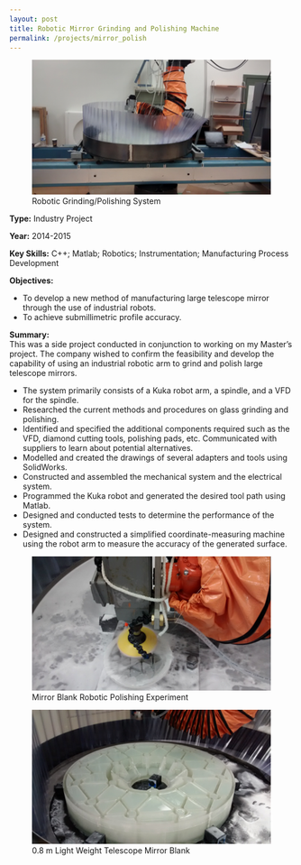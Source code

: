 ```yaml
---
layout: post
title: Robotic Mirror Grinding and Polishing Machine
permalink: /projects/mirror_polish
---
```




<figure>
    <img src="/images/polish_system.png" alt="polish_system" class="postimg"/>
    <figcaption>Robotic Grinding/Polishing System</figcaption>
</figure>

<b>Type:</b> Industry Project 

<b>Year:</b> 2014-2015

<b>Key Skills:</b> C++; Matlab; Robotics; Instrumentation; Manufacturing Process Development

<b>Objectives:</b>
- To develop a new method of manufacturing large telescope mirror through the use of industrial robots. 
- To achieve submillimetric profile accuracy.

<b>Summary: </b>
<br>This was a side project conducted in conjunction to working on my Master’s project. The company wished to confirm the feasibility and develop the capability of using an industrial robotic arm to grind and polish large telescope mirrors. 
- The system primarily consists of a Kuka robot arm, a spindle, and a VFD for the spindle. 
- Researched the current methods and procedures on glass grinding and polishing. 
- Identified and specified the additional components required such as the VFD, diamond cutting tools, polishing pads, etc. Communicated with suppliers to learn about potential alternatives. 
- Modelled and created the drawings of several adapters and tools using SolidWorks. 
- Constructed and assembled the mechanical system and the electrical system. 
- Programmed the Kuka robot and generated the desired tool path using Matlab. 
- Designed and conducted tests to determine the performance of the system. 
- Designed and constructed a simplified coordinate-measuring machine using the robot arm to measure the accuracy of the generated surface.

<figure>
    <img src="/images/polish_process.png" alt="polish_process.png" class="postimg"/>
    <figcaption>Mirror Blank Robotic Polishing Experiment </figcaption>
</figure>

<figure>
    <img src="/images/polish_mirror_blank.png" alt="polish_mirror_blank" class="postimg"/>
    <figcaption>0.8 m Light Weight Telescope Mirror Blank</figcaption>
</figure>











